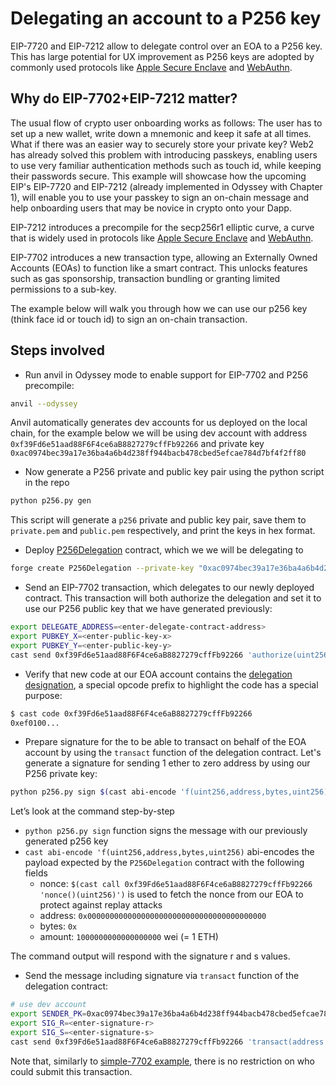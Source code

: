 # Delegating an account to a P256 key

EIP-7720 and EIP-7212 allow to delegate control over an EOA to a P256 key. This has large potential for UX improvement as P256 keys are adopted by commonly used protocols like [Apple Secure Enclave](https://support.apple.com/en-au/guide/security/sec59b0b31ff/web) and [WebAuthn](https://webauthn.io). 

## Why do EIP-7702+EIP-7212 matter?
The usual flow of crypto user onboarding works as follows: The user has to set up a new wallet, write down a mnemonic and keep it safe at all times. What if there was an easier way to securely store your private key? Web2 has already solved this problem with introducing passkeys, enabling users to use very familiar authentication methods such as touch id, while keeping their passwords secure. This example will showcase how the upcoming EIP's EIP-7720 and EIP-7212 (already implemented in Odyssey with Chapter 1), will enable you to use your passkey to sign an on-chain message and help onboarding users that may be novice in crypto onto your Dapp.

EIP-7212 introduces a precompile for the secp256r1 elliptic curve, a curve that is widely used in protocols like [Apple Secure Enclave](https://support.apple.com/en-au/guide/security/sec59b0b31ff/web) and [WebAuthn](https://webauthn.io). 

EIP-7702 introduces a new transaction type, allowing an Externally Owned Accounts (EOAs) to function like a smart contract. This unlocks features such as gas sponsorship, transaction bundling or granting limited permissions to a sub-key.

The example below will walk you through how we can use our p256 key (think face id or touch id) to sign an on-chain transaction.

## Steps involved

- Run anvil in Odyssey mode to enable support for EIP-7702 and P256 precompile:

```bash
anvil --odyssey
```

Anvil automatically generates dev accounts for us deployed on the local chain, for the example below we will be using dev account with address `0xf39Fd6e51aad88F6F4ce6aB8827279cffFb92266` and private key `0xac0974bec39a17e36ba4a6b4d238ff944bacb478cbed5efcae784d7bf4f2ff80` 

- Now generate a P256 private and public key pair using the python script in the repo

```bash
python p256.py gen
```

This script will generate a `p256` private and public key pair, save them to `private.pem` and `public.pem` respectively, and print the keys in hex format.

- Deploy [P256Delegation](src/P256Delegation.sol) contract, which we we will be delegating to

```bash
forge create P256Delegation --private-key "0xac0974bec39a17e36ba4a6b4d238ff944bacb478cbed5efcae784d7bf4f2ff80"
```

- Send an EIP-7702 transaction, which delegates to our newly deployed contract. This transaction will both authorize the delegation and set it to use our P256 public key that we have generated previously:

```bash
export DELEGATE_ADDRESS=<enter-delegate-contract-address>
export PUBKEY_X=<enter-public-key-x>
export PUBKEY_Y=<enter-public-key-y>
cast send 0xf39Fd6e51aad88F6F4ce6aB8827279cffFb92266 'authorize(uint256,uint256)' $PUBKEY_X $PUBKEY_Y --auth $DELEGATE_ADDRESS --private-key 0xac0974bec39a17e36ba4a6b4d238ff944bacb478cbed5efcae784d7bf4f2ff80
```

- Verify that new code at our EOA account contains the [delegation designation](https://github.com/ethereum/EIPs/blob/master/EIPS/eip-7702.md#delegation-designation), a special opcode prefix to highlight the code has a special purpose:

```bash
$ cast code 0xf39Fd6e51aad88F6F4ce6aB8827279cffFb92266
0xef0100...
```

- Prepare signature for the to be able to transact on behalf of the EOA account by using the `transact` function of the delegation contract. Let's generate a signature for sending 1 ether to zero address by using our P256 private key:

```bash
python p256.py sign $(cast abi-encode 'f(uint256,address,bytes,uint256)' $(cast call 0xf39Fd6e51aad88F6F4ce6aB8827279cffFb92266 'nonce()(uint256)') '0x0000000000000000000000000000000000000000' '0x' '1000000000000000000')
```

Let’s look at the command step-by-step 

- `python p256.py sign` function signs the message with our previously generated p256 key
- `cast abi-encode 'f(uint256,address,bytes,uint256)` abi-encodes the payload expected by the `P256Delegation` contract with the following fields
    - nonce: `$(cast call 0xf39Fd6e51aad88F6F4ce6aB8827279cffFb92266 'nonce()(uint256)')` is used to fetch the nonce from our EOA to protect against replay attacks
    - address: `0x0000000000000000000000000000000000000000`
    - bytes: `0x`
    - amount: `1000000000000000000` wei (= 1 ETH)

The command output will respond with the signature r and s values. 

- Send the message including signature via `transact` function of the delegation contract:

```bash
# use dev account
export SENDER_PK=0xac0974bec39a17e36ba4a6b4d238ff944bacb478cbed5efcae784d7bf4f2ff80
export SIG_R=<enter-signature-r>
export SIG_S=<enter-signature-s>
cast send 0xf39Fd6e51aad88F6F4ce6aB8827279cffFb92266 'transact(address to,bytes data,uint256 value,bytes32 r,bytes32 s)' '0x0000000000000000000000000000000000000000' '0x' '1000000000000000000' $SIG_R $SIG_S --private-key $SENDER_PK
```

Note that, similarly to [simple-7702 example](../simple-7702), there is no restriction on who could submit this transaction.